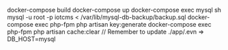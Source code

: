 docker-compose build
docker-compose up
docker-compose exec mysql sh
mysql -u root -p iotcms < /var/lib/mysql-db-backup/backup.sql
docker-compose exec php-fpm php artisan key:generate
docker-compose exec php-fpm php artisan cache:clear
// Remember to update ./app/.evn => DB_HOST=mysql
